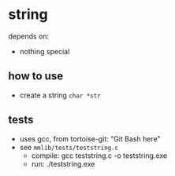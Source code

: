 # string

depends on:
- nothing special

## how to use

- create a string `char *str`



## tests

+ uses gcc, from tortoise-git: "Git Bash here"
+ see `mmlib/tests/teststring.c`
  + compile: gcc teststring.c -o teststring.exe
  + run: ./teststring.exe


